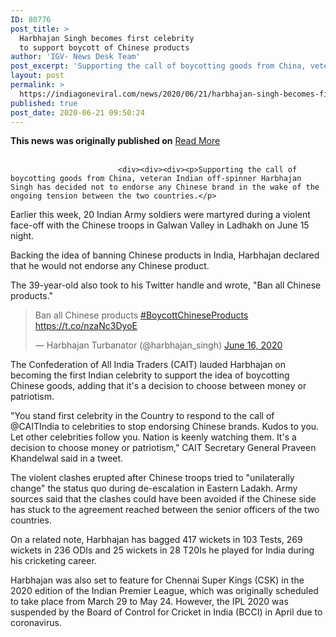 ```yaml
---
ID: 80776
post_title: >
  Harbhajan Singh becomes first celebrity
  to support boycott of Chinese products
author: 'IGV- News Desk Team'
post_excerpt: 'Supporting the call of boycotting goods from China, veteran Indian off-spinner Harbhajan Singh has decided not to endorse any Chinese brand in the wake of the ongoing tension between the two countries. Earlier this week, 20 Indian Army soldiers were martyred during a violent face-off with the Chinese troops in Galwan Valley in Ladhakh on&hellip;'
layout: post
permalink: >
  https://indiagoneviral.com/news/2020/06/21/harbhajan-singh-becomes-first-celebrity-to-support-boycott-of-chinese-products/80776/india-gone-viral/
published: true
post_date: 2020-06-21 09:50:24
---
```

<b>This news was originally published on</b> <a href="https://zeenews.india.com/cricket/harbhajan-singh-becomes-first-celebrity-to-support-boycott-of-chinese-products-2291009.html" class="button purchase" rel="nofollow noopener noreferrer" target="_blank">Read More</a> <br/><br/><div data-sticky_column="">
                            <div id="star2291009">
							
							<div><div><div><p>Supporting the call of boycotting goods from China, veteran Indian off-spinner Harbhajan Singh has decided not to endorse any Chinese brand in the wake of the ongoing tension between the two countries.</p>
<p>Earlier this week, 20 Indian Army soldiers were martyred during a violent face-off with the Chinese troops in Galwan Valley in Ladhakh on June 15 night.</p>
<p>Backing the idea of banning Chinese products in India, Harbhajan declared that he would not endorse any Chinese product.</p>
<p>The 39-year-old also took to his Twitter handle and wrote, "Ban all Chinese products."</p>
<blockquote><p dir="ltr" lang="en" xml:lang="en">Ban all Chinese products <a href="https://twitter.com/hashtag/BoycottChineseProducts?src=hash&ref_src=twsrc%5Etfw">#BoycottChineseProducts</a> <a href="https://t.co/nzaNc3DyoE">https://t.co/nzaNc3DyoE</a></p>
<p>— Harbhajan Turbanator (@harbhajan_singh) <a href="https://twitter.com/harbhajan_singh/status/1272809783360249856?ref_src=twsrc%5Etfw">June 16, 2020</a></p></blockquote>
<p>The Confederation of All India Traders (CAIT) lauded Harbhajan on becoming the first Indian celebrity to support the idea of boycotting Chinese goods, adding that it's a decision to choose between money or patriotism.</p>
<p>"You stand first celebrity in the Country to respond to the call of @CAITIndia to celebrities to stop endorsing Chinese brands. Kudos to you. Let other celebrities follow you. Nation is keenly watching them. It's a decision to choose money or patriotism," CAIT Secretary General Praveen Khandelwal said in a tweet.</p>
<p>The violent clashes erupted after Chinese troops tried to "unilaterally change" the status quo during de-escalation in Eastern Ladakh. Army sources said that the clashes could have been avoided if the Chinese side has stuck to the agreement reached between the senior officers of the two countries. </p>
<p>On a related note, Harbhajan has bagged 417 wickets in 103 Tests, 269 wickets in 236 ODIs and 25 wickets in 28 T20Is he played for India during his cricketing career.</p>
<p>Harbhajan was also set to feature for Chennai Super Kings (CSK) in the 2020 edition of the Indian Premier League, which was originally scheduled to take place from March 29 to May 24. However, the IPL 2020 was suspended by the Board of Control for Cricket in India (BCCI) in April due to coronavirus.</p>

</div></div></div>                           
						   </div>
                          </div>